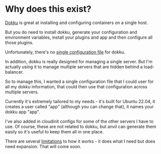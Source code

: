 # Why does this exist?

[Dokku](https://dokku.com) is great at installing and configuring containers on a single host.

But you do need to install dokku, generate your configuration and environment variables, install your plugins and app and then configure all those plugins.

Unfortunately, there's no [single configuration file](https://github.com/dokku/dokku/issues/1558) for dokku.

In addition, dokku is really designed for managing a single server.  But I'm actually using it to manage multiple servers that are hidden behind a load-balancer.

So to manage this, I wanted a single configuration file that I could user for all my dokku information, that could then use that configuration across multiple servers.

Currently it's extremely tailored to my needs - it's built for Ubuntu 22.04, it creates a user called "app" (although you can change that), it names your dokku app "app".

I've also added in cloudinit configs for some of the other servers I have to use.  Of course, these are not related to dokku, but anvil can generate them easily so it's useful to keep them all in one place.

There are several [limitations](/docs/roadmap.md) to how it works - it does what I need but does need expansion.  That will come soon.
